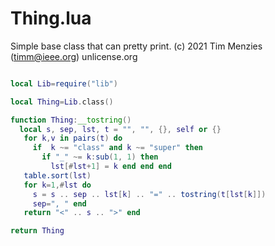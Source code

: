 
# Thing.lua
Simple base class that can pretty print.
(c) 2021 Tim Menzies (timm@ieee.org) unlicense.org

```lua

local Lib=require("lib")

local Thing=Lib.class()

function Thing:__tostring()
  local s, sep, lst, t = "", "", {}, self or {}
   for k,v in pairs(t) do
     if  k ~= "class" and k ~= "super" then
       if "_" ~= k:sub(1, 1) then
         lst[#lst+1] = k end end end
   table.sort(lst)
   for k=1,#lst do
     s = s .. sep .. lst[k] .. "=" .. tostring(t[lst[k]]) 
     sep=", " end 
   return "<" .. s .. ">" end

return Thing
```
